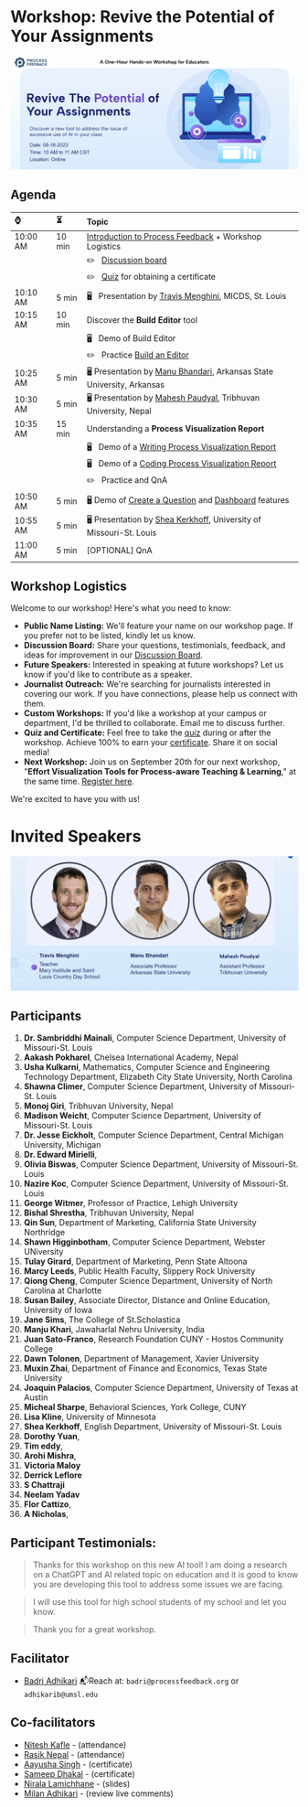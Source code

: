 # Workshop: Revive the Potential of Your Assignments

<p align="center">
<img src="workshop_header08_16_2023.png" alt="Header Photo">
</p>

<!-- 
| [Zoom](https://zoom.us/meeting/register/tJAvceihrT4vGdWPnbHva7Dy5vMtEhw9iZ-h) | Passcode: qgicgCK50
-->

## Agenda

| ⌚ | ⏳  |  Topic |
|:----------|:-------------|:------|
| 10:00 AM |   10 min  | [Introduction to Process Feedback](slides_08_16_2023.pdf) + Workshop Logistics |
|          |           | ✏️ &nbsp;  [Discussion board](./discussion_board_8_16_2023.pdf) |
|          |           | ✏️ &nbsp;  [Quiz](https://forms.gle/54mPpkyVYFH5VgD1A) for obtaining a certificate |
| 10:10 AM |    5 min  | 🖥️  &nbsp;  Presentation by [Travis Menghini](https://www.linkedin.com/in/travismenghini/), MICDS, St. Louis |
| 10:15 AM |   10 min  | Discover the **Build Editor** tool |
|          |           |  🖥️ &nbsp;  Demo of Build Editor |
|          |           |  ✏️ &nbsp;  Practice [Build an Editor](https://www.processfeedback.org/buildeditor) |
| 10:25 AM |    5 min  | 🖥️ Presentation by [Manu Bhandari](https://www.linkedin.com/in/manu-bhandari/), Arkansas State University, Arkansas |
| 10:30 AM |    5 min  | 🖥️ Presentation by [Mahesh Paudyal](https://www.linkedin.com/in/mahesh-paudyal-mahesh-kathmandu-9601a854/), Tribhuvan University, Nepal |
| 10:35 AM |   15 min  | Understanding a **Process Visualization Report** |
|          |           |  🖥️ &nbsp;  Demo of a [Writing Process Visualization Report](https://www.processfeedback.org/report/text_c2f19ef6-e272-4d38-b851-17cabde5a7aa?lang=en) |
|          |           |  🖥️ &nbsp;  Demo of a [Coding Process Visualization Report](https://www.processfeedback.org/report/code_2023-08-13-16-40_5af98528-f0fc-46b4-a209-92594ae4f533?lang=en) |
|          |           |  ✏️ &nbsp;  Practice and QnA |
| 10:50 AM |    5 min  | 🖥️ Demo of [Create a Question](https://www.processfeedback.org/uploadquestion) and [Dashboard](https://www.processfeedback.org/dashboard?FileId=question_2023-08-15-15-06_5651b989-5dda-48c2-b427-61df23227a42&DashboardAccessToken=2023-08-15-15-06_dea0c12a-8fb6-4d9f-9db4-7592bfe60e87) features |
| 10:55 AM |    5 min  | 🖥️ Presentation by [Shea Kerkhoff](https://www.linkedin.com/in/mskerkhoff/), University of Missouri-St. Louis |
| 11:00 AM |    5 min  | [OPTIONAL] QnA |

## Workshop Logistics

Welcome to our workshop! Here's what you need to know:

- **Public Name Listing:** We'll feature your name on our workshop page. If you prefer not to be listed, kindly let us know.
- **Discussion Board:** Share your questions, testimonials, feedback, and ideas for improvement in our [Discussion Board](./discussion_board_8_16_2023.pdf).
- **Future Speakers:** Interested in speaking at future workshops? Let us know if you'd like to contribute as a speaker.
- **Journalist Outreach:** We're searching for journalists interested in covering our work. If you have connections, please help us connect with them.
- **Custom Workshops:** If you'd like a workshop at your campus or department, I'd be thrilled to collaborate. Email me to discuss further.
- **Quiz and Certificate:** Feel free to take the [quiz](https://forms.gle/54mPpkyVYFH5VgD1A) during or after the workshop. Achieve 100% to earn your [certificate](example-certificate.png). Share it on social media!
- **Next Workshop:** Join us on September 20th for our next workshop, "**Effort Visualization Tools for Process-aware Teaching & Learning**," at the same time. [Register here](https://effort.eventbrite.com).

We're excited to have you with us!

# Invited Speakers
<p align="center">
<img src="speakers 08_16_2023.png" alt="Header Photo">
</p>



## Participants
1. **Dr. Sambriddhi Mainali**, Computer Science Department, University of Missouri-St. Louis
1. **Aakash Pokharel**, Chelsea International Academy, Nepal
1. **Usha Kulkarni**, Mathematics, Computer Science and Engineering Technology Department, Elizabeth City State University, North Carolina
1. **Shawna Climer**, Computer Science Department, University of Missouri-St. Louis
1. **Monoj Giri**, Tribhuvan University, Nepal
1. **Madison Weicht**, Computer Science Department, University of Missouri-St. Louis
1. **Dr. Jesse Eickholt**, Computer Science Department, Central Michigan University, Michigan
1. **Dr. Edward Mirielli**, 
1. **Olivia Biswas**, Computer Science Department, University of Missouri-St. Louis
1. **Nazire Koc**, Computer Science Department, University of Missouri-St. Louis
1. **George Witmer**, Professor of Practice, Lehigh University
1. **Bishal Shrestha**, Tribhuvan University, Nepal
1. **Qin Sun**, Department of Marketing, California State University Northridge 
1. **Shawn Higginbotham**, Computer Science Department, Webster UNiversity
1. **Tulay Girard**, Department of Marketing, Penn State Altoona
1. **Marcy Leeds**, Public Health Faculty, Slippery Rock University
1. **Qiong Cheng**, Computer Science Department, University of North Carolina at Charlotte
1. **Susan Bailey**, Associate Director, Distance and Online Education, University of Iowa
1. **Jane Sims**, The College of St.Scholastica
1. **Manju Khari**, Jawaharlal Nehru University, India
1. **Juan Sato-Franco**, Research Foundation CUNY - Hostos Community College
1. **Dawn Tolonen**, Department of Management, Xavier University
1. **Muxin Zhai**, Department of Finance and Economics, Texas State University
1. **Joaquin Palacios**, Computer Science Department, University of Texas at Austin 
1. **Micheal Sharpe**, Behavioral Sciences, York College, CUNY
1. **Lisa Kline**, University of Minnesota
1. **Shea Kerkhoff**, English Department, University of Missouri-St. Louis
1. **Dorothy Yuan**,
1. **Tim eddy**,
1. **Arohi Mishra**, 
1. **Victoria Maloy**
1. **Derrick Leflore**
1. **S Chattraji**
1. **Neelam Yadav**
1. **Flor Cattizo**,
1. **A Nicholas**, 

## Participant Testimonials:
> Thanks for this workshop on this new AI tool! I am doing a research on a ChatGPT and AI related topic on education and it is good to know you are developing this tool to address some issues we are facing.

> I will use this tool for high school students of my school and let you know.

> Thank you for a great workshop.

## Facilitator
* [Badri Adhikari](https://badriadhikari.github.io/)
 📬Reach at: `badri@processfeedback.org` or `adhikarib@umsl.edu`
  
## Co-facilitators
* [Nitesh Kafle](https://www.linkedin.com/in/niteshkafle/) - (attendance)
* [Rasik Nepal](https://www.linkedin.com/in/rasik-nepal-648559230/) - (attendance)
* [Aayusha Singh](https://www.linkedin.com/in/aayusha-singh-479354280/) - (certificate)
* [Sameep Dhakal](https://www.linkedin.com/in/sameep-dhakal-082155154/) - (certificate)
* [Nirala Lamichhane](https://www.linkedin.com/in/nirala-lamichhane/) - (slides)
* [Milan Adhikari](https://www.linkedin.com/in/adhikarimilan/) - (review live comments)
